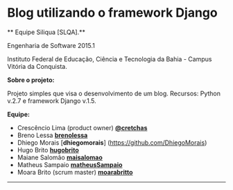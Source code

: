 # Blog utilizando o framework Django 
** Equipe Siliqua [SLQA].**

Engenharia de Software 2015.1

Instituto Federal de Educação, Ciência e Tecnologia da Bahia - Campus Vitória da Conquista.

**Sobre o projeto:**

Projeto simples que visa o desenvolvimento de um blog. 
Recursos: Python v.2.7 e framework Django v.1.5.

**Equipe:**
- Crescêncio Lima (product owner) [**@cretchas**](https://github.com/cretchas)
- Breno Lessa [**brenolessa**](https://github.com/brenolessa)
- Dhiego Morais [**dhiegomorais**] (https://github.com/DhiegoMorais)
- Hugo Brito [**hugobrito**](https://github.com/huggobrito)
- Maiane Salomão [**maisalomao**](https://github.com/Maiane)
- Matheus Sampaio [**matheusSampaio**](https://github.com/igoromero)
- Moara Brito (scrum master) [**moarabritto**](https://github.com/moarabrito)

---------------------------------------------------------------------------------------------------

